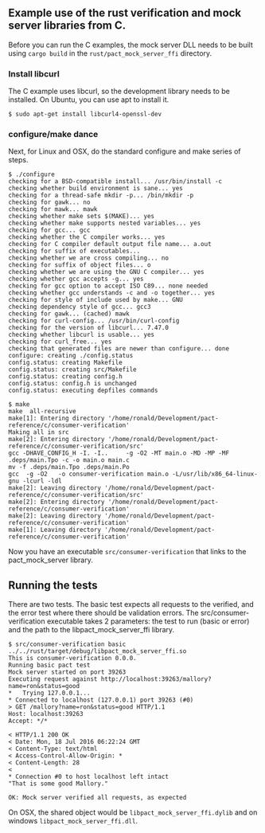 ## Example use of the rust verification and mock server libraries from C.

Before you can run the C examples, the mock server DLL needs to be built using `cargo build`
in the `rust/pact_mock_server_ffi` directory.

### Install libcurl

The C example uses libcurl, so the development library needs to be installed. On Ubuntu, you can use apt to install it.

    $ sudo apt-get install libcurl4-openssl-dev

### configure/make dance

Next, for Linux and OSX, do the standard configure and make series of steps.

    $ ./configure
    checking for a BSD-compatible install... /usr/bin/install -c
    checking whether build environment is sane... yes
    checking for a thread-safe mkdir -p... /bin/mkdir -p
    checking for gawk... no
    checking for mawk... mawk
    checking whether make sets $(MAKE)... yes
    checking whether make supports nested variables... yes
    checking for gcc... gcc
    checking whether the C compiler works... yes
    checking for C compiler default output file name... a.out
    checking for suffix of executables...
    checking whether we are cross compiling... no
    checking for suffix of object files... o
    checking whether we are using the GNU C compiler... yes
    checking whether gcc accepts -g... yes
    checking for gcc option to accept ISO C89... none needed
    checking whether gcc understands -c and -o together... yes
    checking for style of include used by make... GNU
    checking dependency style of gcc... gcc3
    checking for gawk... (cached) mawk
    checking for curl-config... /usr/bin/curl-config
    checking for the version of libcurl... 7.47.0
    checking whether libcurl is usable... yes
    checking for curl_free... yes
    checking that generated files are newer than configure... done
    configure: creating ./config.status
    config.status: creating Makefile
    config.status: creating src/Makefile
    config.status: creating config.h
    config.status: config.h is unchanged
    config.status: executing depfiles commands
    
    $ make
    make  all-recursive
    make[1]: Entering directory '/home/ronald/Development/pact-reference/c/consumer-verification'
    Making all in src
    make[2]: Entering directory '/home/ronald/Development/pact-reference/c/consumer-verification/src'
    gcc -DHAVE_CONFIG_H -I. -I..     -g -O2 -MT main.o -MD -MP -MF .deps/main.Tpo -c -o main.o main.c
    mv -f .deps/main.Tpo .deps/main.Po
    gcc  -g -O2   -o consumer-verification main.o -L/usr/lib/x86_64-linux-gnu -lcurl -ldl
    make[2]: Leaving directory '/home/ronald/Development/pact-reference/c/consumer-verification/src'
    make[2]: Entering directory '/home/ronald/Development/pact-reference/c/consumer-verification'
    make[2]: Leaving directory '/home/ronald/Development/pact-reference/c/consumer-verification'
    make[1]: Leaving directory '/home/ronald/Development/pact-reference/c/consumer-verification'

Now you have an executable `src/consumer-verification` that links to the pact_mock_server library.

## Running the tests

There are two tests. The basic test expects all requests to the verified, and the error test where there should be
validation errors. The src/consumer-verification executable takes 2 parameters: the test to run (basic or error) and the
path to the libpact_mock_server_ffi library.

    $ src/consumer-verification basic ../../rust/target/debug/libpact_mock_server_ffi.so
    This is consumer-verification 0.0.0.
    Running basic pact test
    Mock server started on port 39263
    Executing request against http://localhost:39263/mallory?name=ron&status=good
    *   Trying 127.0.0.1...
    * Connected to localhost (127.0.0.1) port 39263 (#0)
    > GET /mallory?name=ron&status=good HTTP/1.1
    Host: localhost:39263
    Accept: */*

    < HTTP/1.1 200 OK
    < Date: Mon, 18 Jul 2016 06:22:24 GMT
    < Content-Type: text/html
    < Access-Control-Allow-Origin: *
    < Content-Length: 28
    <
    * Connection #0 to host localhost left intact
    "That is some good Mallory."

    OK: Mock server verified all requests, as expected

On OSX, the shared object would be `libpact_mock_server_ffi.dylib` and on windows `libpact_mock_server_ffi.dll`.
